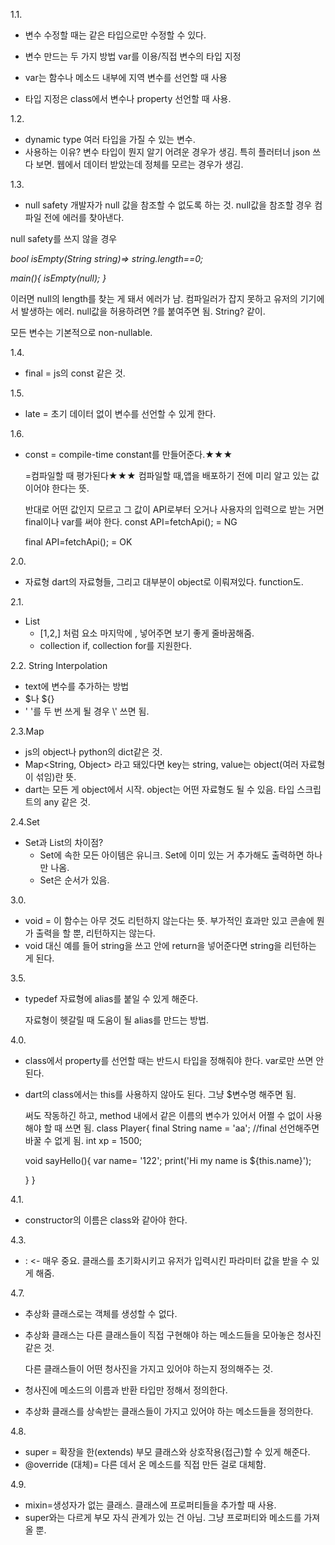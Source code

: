 1.1.

- 변수 수정할 때는 같은 타입으로만 수정할 수 있다. 

- 변수 만드는 두 가지 방법
  var를 이용/직접 변수의 타입 지정
- var는 함수나 메소드 내부에 지역 변수를 선언할 때 사용
- 타입 지정은 class에서 변수나 property 선언할 때 사용.

1.2.

-  dynamic type
  여러 타입을 가질 수 있는 변수.
- 사용하는 이유?
  변수 타입이 뭔지 알기 어려운 경우가 생김. 
  특히 플러터너 json 쓰다 보면.
  웹에서 데이터 받았는데 정체를 모르는 경우가 생김.

1.3.

- null safety
  개발자가 null 값을 참조할 수 없도록 하는 것. 
  null값을 참조할 경우 컴파일 전에 에러를 찾아낸다. 

null safety를 쓰지 않을 경우

*bool isEmpty(String string)=> string.length==0;*

*main(){*
  *isEmpty(null);*
*}*

이러면 null의 length를 찾는 게 돼서 에러가 남. 
컴파일러가 잡지 못하고 유저의 기기에서 발생하는 에러.
null값을 허용하려면 ?를 붙여주면 됨. String? 같이.



모든 변수는 기본적으로 non-nullable.

1.4.

- final = js의 const 같은 것.

1.5.

- late = 초기 데이터 없이 변수를 선언할 수 있게 한다. 

1.6.

- const = compile-time constant를 만들어준다.★★★

  =컴파일할 때 평가된다★★★
  컴파일할 때,앱을 배포하기 전에 미리 알고 있는 값이어야 한다는 뜻.

  반대로 어떤 값인지 모르고 그 값이 API로부터 오거나 사용자의 입력으로 받는 거면 final이나 var를 써야 한다. 
  const API=fetchApi();    = NG

  final API=fetchApi();    = OK
  

2.0.

- 자료형
  dart의 자료형들, 그리고 대부분이 object로 이뤄져있다. function도.

2.1.

- List
  - [1,2,] 처럼 요소 마지막에 , 넣어주면 보기 좋게 줄바꿈해줌.
  - collection if, collection for를 지원한다. 

2.2. String Interpolation

- text에 변수를 추가하는 방법
- $나 ${}
- ' '를 두 번 쓰게 될 경우 \\' 쓰면 됨.

2.3.Map

- js의 object나 python의 dict같은 것. 
- Map<String, Object>
  라고 돼있다면 key는 string, value는 object(여러 자료형이 섞임)란 뜻.
- dart는 모든 게 object에서 시작. object는 어떤 자료형도 될 수 있음. 타입 스크립트의 any 같은 것. 

2.4.Set

- Set과 List의 차이점?
  - Set에 속한 모든 아이템은 유니크. 
    Set에 이미 있는 거 추가해도 출력하면 하나만 나옴. 
  - Set은 순서가 있음.

3.0.

- void = 이 함수는 아무 것도 리턴하지 않는다는 뜻.
  부가적인 효과만 있고 콘솔에 뭔가 출력을 할 뿐, 리턴하지는 않는다. 
- void 대신 예를 들어 string을 쓰고 안에 return을 넣어준다면 string을 리턴하는 게 된다. 

3.5.

- typedef
  자료형에 alias를 붙일 수 있게 해준다. 

  자료형이 헷갈릴 때 도움이 될 alias를 만드는 방법.

4.0.

- class에서 property를 선언할 때는 반드시 타입을 정해줘야 한다. var로만 쓰면 안 된다. 

- dart의 class에서는 this를 사용하지 않아도 된다. 그냥 $변수명 해주면 됨. 

  써도 작동하긴 하고, method 내에서 같은 이름의 변수가 있어서 어쩔 수 없이 사용해야 할 때 쓰면 됨. class Player{
    final String name = 'aa';
    //final 선언해주면 바꿀 수 없게 됨. 
    int xp = 1500;

    void sayHello(){
      var name= '122';
      print('Hi my name is ${this.name}');
      
    }
  }

4.1.

- constructor의 이름은 class와 같아야 한다. 

4.3.

- : <- 매우 중요. 클래스를 초기화시키고 유저가 입력시킨 파라미터 값을 받을 수 있게 해줌. 

4.7.

- 추상화 클래스로는 객체를 생성할 수 없다. 

- 추상화 클래스는 다른 클래스들이 직접 구현해야 하는 메소드들을 모아놓은 청사진 같은 것. 

  다른 클래스들이 어떤 청사진을 가지고 있어야 하는지 정의해주는 것. 

- 청사진에 메소드의 이름과 반환 타입만 정해서 정의한다. 

- 추상화 클래스를 상속받는 클래스들이 가지고 있어야 하는 메소드들을 정의한다. 

4.8.

- super = 확장을 한(extends) 부모 클래스와 상호작용(접근)할 수 있게 해준다. 
- @override (대체)= 다른 데서 온 메소드를 직접 만든 걸로 대체함. 

4.9.

- mixin=생성자가 없는 클래스. 
  클래스에 프로퍼티들을 추가할 때 사용.
- super와는 다르게 부모 자식 관계가 있는 건 아님. 그냥 프로퍼티와 메소드를 가져올 뿐. 